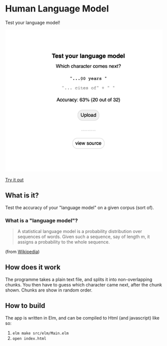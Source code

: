 # Human Language Model

Test your language model!

[![](screenshot.png)](https://torvaney.github.io/projects/human-language-model.html)

[Try it out](https://torvaney.github.io/projects/human-language-model.html)

## What is it?

Test the accuracy of your "language model" on a given corpus (sort of).

### What is a "language model"?

> A statistical language model is a probability distribution over sequences of words. Given such a sequence, say of length m, it assigns a probability to the whole sequence.

(from [Wikipedia](https://en.wikipedia.org/wiki/Language_model))

## How does it work

The programme takes a plain text file, and splits it into non-overlapping chunks.
You then have to guess which character came next, after the chunk shown. Chunks are
show in random order.

## How to build

The app is written in Elm, and can be compiled to Html (and javascript) like so:

<!-- TODO: Automate with Make or something -->
1. `elm make src/elm/Main.elm`
1. `open index.html`
